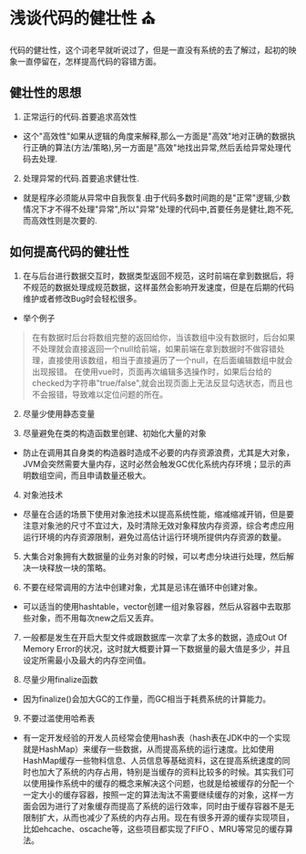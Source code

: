 # 浅谈代码的健壮性 :church:

代码的健壮性，这个词老早就听说过了，但是一直没有系统的去了解过，起初的映象一直停留在，怎样提高代码的容错方面。

## 健壮性的思想
1. 正常运行的代码.首要追求高效性
* 这个"高效性"如果从逻辑的角度来解释,那么一方面是"高效"地对正确的数据执行正确的算法(方法/策略),另一方面是"高效"地找出异常,然后丢给异常处理代码去处理.

2. 处理异常的代码.首要追求健壮性. 
* 就是程序必须能从异常中自我恢复.由于代码多数时间跑的是"正常"逻辑,少数情况下才不得不处理"异常",所以"异常"处理的代码中,首要任务是健壮,跑不死,而高效性则是次要的.

## 如何提高代码的健壮性
1. 在与后台进行数据交互时，数据类型返回不规范，这时前端在拿到数据后，将不规范的数据处理成规范数据，这样虽然会影响开发速度，但是在后期的代码维护或者修改Bug时会轻松很多。
* 举个例子
> 在有数据时后台将数组完整的返回给你，当该数组中没有数据时，后台如果不处理就会直接返回一个null给前端，如果前端在拿到数据时不做容错处理，直接使用该数组，相当于直接遍历了一个null，在后面编辑数组中就会出现报错。
> 在使用vue时，页面再次编辑多选操作时，如果后台给的checked为字符串"true/false",就会出现页面上无法反显勾选状态，而且也不会报错，导致难以定位问题的所在。

2. 尽量少使用静态变量

3. 尽量避免在类的构造函数里创建、初始化大量的对象
* 防止在调用其自身类的构造器时造成不必要的内存资源浪费，尤其是大对象，JVM会突然需要大量内存，这时必然会触发GC优化系统内存环境；显示的声明数组空间，而且申请数量还极大。

4. 对象池技术
* 尽量在合适的场景下使用对象池技术以提高系统性能，缩减缩减开销，但是要注意对象池的尺寸不宜过大，及时清除无效对象释放内存资源，综合考虑应用运行环境的内存资源限制，避免过高估计运行环境所提供内存资源的数量。

5. 大集合对象拥有大数据量的业务对象的时候，可以考虑分块进行处理，然后解决一块释放一块的策略。

6. 不要在经常调用的方法中创建对象，尤其是忌讳在循环中创建对象。
* 可以适当的使用hashtable，vector创建一组对象容器，然后从容器中去取那些对象，而不用每次new之后又丢弃。

7. 一般都是发生在开启大型文件或跟数据库一次拿了太多的数据，造成Out Of Memory Error的状况，这时就大概要计算一下数据量的最大值是多少，并且设定所需最小及最大的内存空间值。

8. 尽量少用finalize函数
* 因为finalize()会加大GC的工作量，而GC相当于耗费系统的计算能力。

9. 不要过滥使用哈希表
* 有一定开发经验的开发人员经常会使用hash表（hash表在JDK中的一个实现就是HashMap）来缓存一些数据，从而提高系统的运行速度。比如使用HashMap缓存一些物料信息、人员信息等基础资料，这在提高系统速度的同时也加大了系统的内存占用，特别是当缓存的资料比较多的时候。其实我们可以使用操作系统中的缓存的概念来解决这个问题，也就是给被缓存的分配一个一定大小的缓存容器，按照一定的算法淘汰不需要继续缓存的对象，这样一方面会因为进行了对象缓存而提高了系统的运行效率，同时由于缓存容器不是无限制扩大，从而也减少了系统的内存占用。现在有很多开源的缓存实现项目，比如ehcache、oscache等，这些项目都实现了FIFO 、MRU等常见的缓存算法。